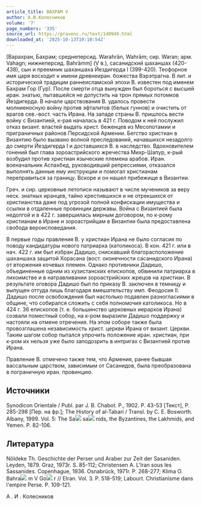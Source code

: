```yaml
---
article_title: ВАХРАМ V
author: А.И.Колесников
volume: '7'
page_numbers: '335'
source_url: https://pravenc.ru/text/149949.html
downloaded_at: '2025-10-13T10:10:54Z'
---
```


[Варахран, Бахрам; среднеперсид. Warahrān, Wahrām; сир. Waran; арм. Vahagn; нижнеперсид. Bahrāmm] (V 
в.), сасанидский шаханшах (420-438), сын и преемник шаханшаха Йездигерда I (399-420). Теофорное имя царя восходит к имени древнеиран. божества Вэрэтрагна. В лит. и исторической традиции раннеисламской эпохи В. известен под именем Бахрам Гор (Гур). После смерти отца вынужден был бороться с высшей иран. знатью, пытавшейся не допустить на трон прямых потомков Йездигерда. В начале царствования В. удалось провести молниеносную войну против эфталитов (белых гуннов) и очистить от врагов сев.-вост. часть Ирана. На западе страны В. пришлось вести войну с Византией, к-рая началась в 421 г. Поводом к ней послужил отказ визант. властей выдать христ. беженцев из Месопотамии и приграничных районов Персидской Армении. Бегство христиан в Византию было вызвано волной преследований, начавшихся незадолго до смерти Йездигерда I и доставшихся В. в наследство. Вдохновителем гонений был глава зороастрийского жречества Михр-Шапур, к-рый возбудил против христиан языческие племена арабов. Иран. военачальник Аспахбед, руководивший репрессиями, отказался выполнять данные ему инструкции и помогал христианам переправиться за границу. Вскоре и он нашел прибежище в Византии.

Греч. и сир. церковные летописи называют в числе мучеников за веру неск. знатных иранцев, тайно крестившихся и не отрекшихся от христианства даже под угрозой полной конфискации имущества и ссылки в отдаленные провинции державы. Война с Византией была недолгой и в 422 г. завершилась мирным договором, по к-рому христианам в Иране и зороастрийцам в Византии была предоставлена свобода вероисповедания.

В первые годы правления В. у христиан Ирана не было согласия по поводу кандидатуры нового патриарха (католикоса). В кон. 421 г. или в нач. 422 г. им был избран Дадишо, снискавший благорасположение шаханшаха защитой Хорасана (вост. оконечности сасанидского Ирана) от вторжения кочевых племен. Однако противники Дадишо, объединенные одним из хузистанских епископов, обвинили патриарха в лихоимстве и в натравливании зороастрийских жрецов на христиан. В результате оговора Дадишо был по приказу В. заключен в темницу и выпущен оттуда лишь благодаря вмешательству имп. Феодосия II. Дадишо после освобождения был настолько подавлен разногласиями в общине, что собирался сложить с себя полномочия католикоса. Но в 424 г. 36 епископов (т. е. большинство церковных иерархов Ирана) созвали поместный собор, на к-ром выразили Дадишо поддержку и настояли на отмене отречения. На этом соборе также была провозглашена независимость христ. церкви Ирана от визант. Церкви. Таким шагом собор пытался упрочить положение иран. христиан, при к-ром их нельзя уже было заподозрить в интригах с Византией против Ирана.

Правление В. отмечено также тем, что Армения, ранее бывшая вассальным царством, зависимым от Сасанидов, была преобразована в пограничную иран. провинцию.

## Источники

Synodicon Orientale / Publ. par J. B. Chabot. P., 1902. P. 43-53 [Текст], P. 285-298 [Пер. на фр.]; The History of al-Tabari / Transl. by C. E. Bosworth. Albany, 1999. Vol. 5: The Sa![](https://pravenc.ru/char/26150/x5cx5c/image.png) sa![](https://pravenc.ru/char/26150/x5cx5c/image.png) nids, the Byzantines, the Lakhmids, and Yemen. P. 82-106.

## Литература

Nöldeke Th. Geschichte der Perser und Araber zur Zeit der Sasaniden. Leyden, 1879. Graz, 1973r. S. 85-112; Christensen A. L'Iran sous les Sassanides. Copenhague, 1936. Osnabrück, 1971r. P. 268-277; Klima O. Bahra![](https://pravenc.ru/char/26150/x5cx5c/image.png) m V Go![](https://pravenc.ru/char/26150/x5cx5c/image.png) r // EIran. Vol. 3. P. 518-519; Labourt. Сhristianisme dans l'empire Perse. P. 109-121.

А .  И .  Колесников
